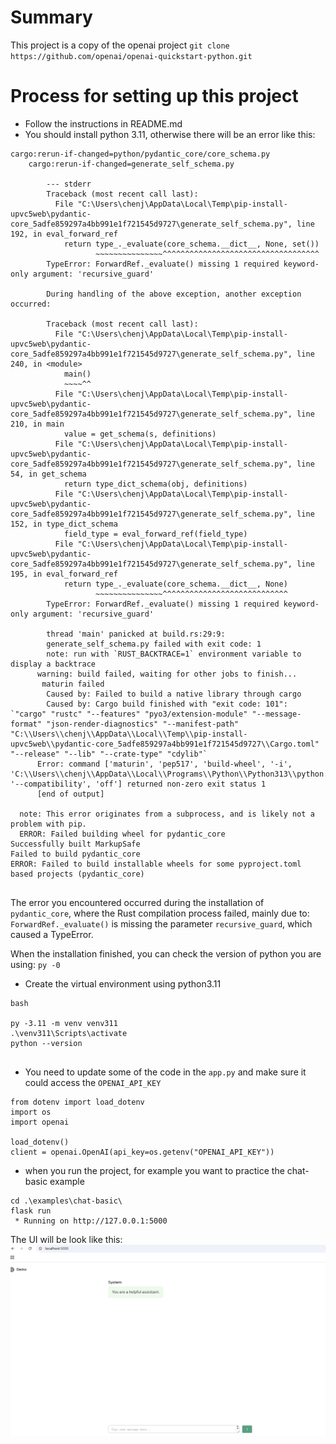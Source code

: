 # Summary 
This project is a copy of the openai project 
`git clone https://github.com/openai/openai-quickstart-python.git`

# Process for setting up this project 

- Follow the instructions in README.md
- You should install python 3.11, otherwise there will be an error like this:
```
cargo:rerun-if-changed=python/pydantic_core/core_schema.py
    cargo:rerun-if-changed=generate_self_schema.py

        --- stderr
        Traceback (most recent call last):
          File "C:\Users\chenj\AppData\Local\Temp\pip-install-upvc5web\pydantic-core_5adfe859297a4bb991e1f721545d9727\generate_self_schema.py", line 192, in eval_forward_ref
            return type_._evaluate(core_schema.__dict__, None, set())
                   ~~~~~~~~~~~~~~~^^^^^^^^^^^^^^^^^^^^^^^^^^^^^^^^^^^
        TypeError: ForwardRef._evaluate() missing 1 required keyword-only argument: 'recursive_guard'

        During handling of the above exception, another exception occurred:

        Traceback (most recent call last):
          File "C:\Users\chenj\AppData\Local\Temp\pip-install-upvc5web\pydantic-core_5adfe859297a4bb991e1f721545d9727\generate_self_schema.py", line 240, in <module>
            main()
            ~~~~^^
          File "C:\Users\chenj\AppData\Local\Temp\pip-install-upvc5web\pydantic-core_5adfe859297a4bb991e1f721545d9727\generate_self_schema.py", line 210, in main
            value = get_schema(s, definitions)
          File "C:\Users\chenj\AppData\Local\Temp\pip-install-upvc5web\pydantic-core_5adfe859297a4bb991e1f721545d9727\generate_self_schema.py", line 54, in get_schema
            return type_dict_schema(obj, definitions)
          File "C:\Users\chenj\AppData\Local\Temp\pip-install-upvc5web\pydantic-core_5adfe859297a4bb991e1f721545d9727\generate_self_schema.py", line 152, in type_dict_schema
            field_type = eval_forward_ref(field_type)
          File "C:\Users\chenj\AppData\Local\Temp\pip-install-upvc5web\pydantic-core_5adfe859297a4bb991e1f721545d9727\generate_self_schema.py", line 195, in eval_forward_ref
            return type_._evaluate(core_schema.__dict__, None)
                   ~~~~~~~~~~~~~~~^^^^^^^^^^^^^^^^^^^^^^^^^^^^
        TypeError: ForwardRef._evaluate() missing 1 required keyword-only argument: 'recursive_guard'

        thread 'main' panicked at build.rs:29:9:
        generate_self_schema.py failed with exit code: 1
        note: run with `RUST_BACKTRACE=1` environment variable to display a backtrace
      warning: build failed, waiting for other jobs to finish...
       maturin failed
        Caused by: Failed to build a native library through cargo
        Caused by: Cargo build finished with "exit code: 101": `"cargo" "rustc" "--features" "pyo3/extension-module" "--message-format" "json-render-diagnostics" "--manifest-path" "C:\\Users\\chenj\\AppData\\Local\\Temp\\pip-install-upvc5web\\pydantic-core_5adfe859297a4bb991e1f721545d9727\\Cargo.toml" "--release" "--lib" "--crate-type" "cdylib"`
      Error: command ['maturin', 'pep517', 'build-wheel', '-i', 'C:\\Users\\chenj\\AppData\\Local\\Programs\\Python\\Python313\\python.exe', '--compatibility', 'off'] returned non-zero exit status 1
      [end of output]

  note: This error originates from a subprocess, and is likely not a problem with pip.
  ERROR: Failed building wheel for pydantic_core
Successfully built MarkupSafe
Failed to build pydantic_core
ERROR: Failed to build installable wheels for some pyproject.toml based projects (pydantic_core)


```
The error you encountered occurred during the installation of `pydantic_core`, where the Rust compilation process failed, mainly due to: `ForwardRef._evaluate()` is missing the parameter `recursive_guard`, which caused a TypeError.

When the installation finished, you can check the version of python you are using: `py -0`

- Create the virtual environment using python3.11
```
bash

py -3.11 -m venv venv311
.\venv311\Scripts\activate
python --version


```

- You need to update some of the code in the `app.py` and make sure it could access the `OPENAI_API_KEY`
```
from dotenv import load_dotenv
import os
import openai

load_dotenv()
client = openai.OpenAI(api_key=os.getenv("OPENAI_API_KEY"))

```

- when you run the project, for example you want to practice the chat-basic example 
```
cd .\examples\chat-basic\
flask run
 * Running on http://127.0.0.1:5000

```
The UI will be look like this:
![alt text](image.png)
